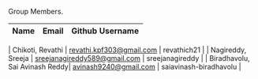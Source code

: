 Group Members.

| Name                          |  Email                       | Github Username        |
| ----------------------------- |:---------------:             | ----------------:      |

|  Chikoti, Revathi             | revathi.kpf303@gmail.com     | revathich21            |
| Nagireddy, Sreeja             | sreejanagireddy589@gmail.com | sreejanagireddy        |
| Biradhavolu, Sai Avinash Reddy| avinash9240@gmail.com        | saiavinash-biradhavolu |
